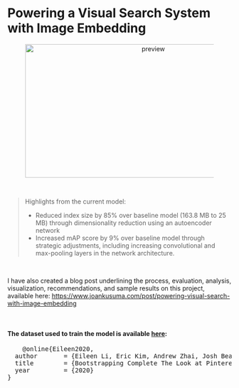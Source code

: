 # Powering a Visual Search System with Image Embedding


<figure>
  <center>
    <img src="https://static.wixstatic.com/media/81114d_4ea9eeaf7c9c457ab30faf4e95f91ba8~mv2.png" alt="preview" height="300" width="560">
  </center>
</figure>
<br>


> Highlights from the current model:
> * Reduced index size by 85% over baseline model (163.8 MB to 25 MB) through dimensionality reduction using an autoencoder network
> * Increased mAP score by 9% over baseline model through strategic adjustments, including increasing convolutional and max-pooling layers in the network architecture.

<br>

I have also created a blog post underlining the process, evaluation, analysis, visualization, recommendations, and sample results on this project, available here: 
https://www.joankusuma.com/post/powering-visual-search-with-image-embedding

<br>

#### The dataset used to train the model is available <a href="https://github.com/eileenforwhat/complete-the-look-dataset/tree/master">here</a>:
<div class="box">
  <pre>
    @online{Eileen2020,
  author       = {Eileen Li, Eric Kim, Andrew Zhai, Josh Beal, Kunlong Gu},
  title        = {Bootstrapping Complete The Look at Pinterest},
  year         = {2020}
}
  </pre>
</div>
